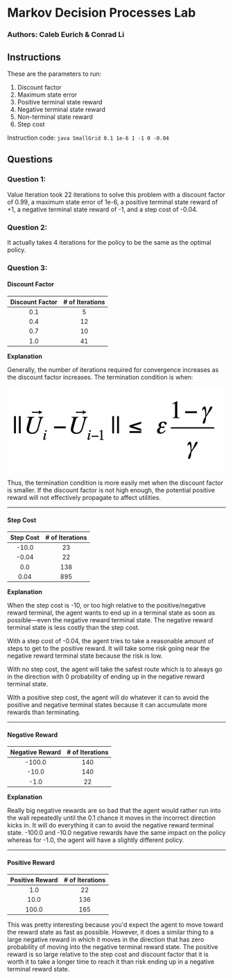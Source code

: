 # Markov Decision Processes Lab 
### Authors: Caleb Eurich & Conrad Li


## Instructions
These are the parameters to run:
   1. Discount factor
   2. Maximum state error
   3. Positive terminal state reward
   4. Negative terminal state reward
   5. Non-terminal state reward
   6. Step cost
    
Instruction code: `java SmallGrid 0.1 1e-6 1 -1 0 -0.04`

## Questions
### **Question 1:**

Value Iteration took 22 iterations to solve this problem with a discount factor of 0.99, a maximum state error of 1e-6, a positive terminal state reward of +1, a negative terminal state reward of -1, and a step cost of -0.04. 

### **Question 2:**

It actually takes 4 iterations for the policy to be the same as the optimal policy. 

### **Question 3:**

#### Discount Factor
| Discount Factor | # of Iterations | 
| :-------------: | :-------------: |
|       0.1       |         5       |
|       0.4       |        12       |
|       0.7       |        10       |
|       1.0       |        41       |

**Explanation**

Generally, the number of iterations required for convergence increases as the discount factor increases. The termination condition is when:

<class style="width:200px; height:auto;">![termination formula](./termination-formula.png)

Thus, the termination condition is more easily met when the discount factor is smaller. If the discount factor is not high enough, the potential positive reward will not effectively propagate to affect utilities. 

--- 

#### Step Cost
|    Step Cost    | # of Iterations | 
| :-------------: | :-------------: |
|       -10.0     |        23       |
|       -0.04     |        22       |
|        0.0      |        138      |
|        0.04     |        895      |

**Explanation** 

When the step cost is -10, or too high relative to the positive/negative reward terminal, the agent wants to end up in a terminal state as soon as possible—even the negative reward terminal state. The negative reward terminal state is less costly than the step cost.

With a step cost of -0.04, the agent tries to take a reasonable amount of steps to get to the positive reward. It will take some risk going near the negative reward terminal state because the risk is low.

With no step cost, the agent will take the safest route which is to always go in the direction with 0 probability of ending up in the negative reward terminal state.

With a positive step cost, the agent will do whatever it can to avoid the positive and negative terminal states because it can accumulate  more rewards than terminating.

--- 

#### Negative Reward
| Negative Reward | # of Iterations | 
| :-------------: | :-------------: |
|      -100.0     |       140       |
|      -10.0      |       140       |
|      -1.0       |       22        |

**Explanation**

Really big negative rewards are so bad that the agent would rather run into the wall repeatedly until the 0.1 chance it moves in the incorrect direction kicks in. It will do everything it can to avoid the negative reward terminal state. -100.0 and -10.0 negative rewards have the same impact on the policy whereas for -1.0, the agent will have a slightly different policy.

--- 

#### Positive Reward
| Positive Reward | # of Iterations | 
| :-------------: | :-------------: |
|       1.0       |        22       |
|      10.0       |        136      |
|     100.0       |        165      |

This was pretty interesting because you'd expect the agent to move toward the reward state as fast as possible. However, it does a similar thing to a large negative reward in which it moves in the direction that has zero probability of moving into the negative terminal reward state. The positive reward is so large relative to the step cost and discount factor that it is worth it to take a longer time to reach it than risk ending up in a negative terminal reward state. 